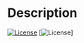 # 
  # 
  # 
  # 
  # Description
  
 
   [![License](https://img.shields.io/badge/License-Apache%202.0-blue.svg)](https://opensource.org/licenses/Apache-2.0)
   [![License](https://img.shields.io/badge/License-Apache%202.0-blue.svg)]


